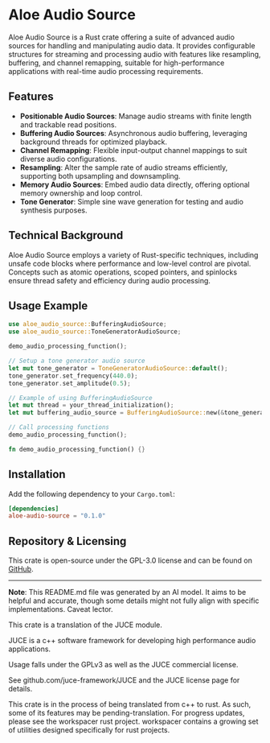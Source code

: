 # Aloe Audio Source

Aloe Audio Source is a Rust crate offering a suite of advanced audio sources for handling and manipulating audio data. It provides configurable structures for streaming and processing audio with features like resampling, buffering, and channel remapping, suitable for high-performance applications with real-time audio processing requirements.

## Features

- **Positionable Audio Sources**: Manage audio streams with finite length and trackable read positions.
- **Buffering Audio Sources**: Asynchronous audio buffering, leveraging background threads for optimized playback.
- **Channel Remapping**: Flexible input-output channel mappings to suit diverse audio configurations.
- **Resampling**: Alter the sample rate of audio streams efficiently, supporting both upsampling and downsampling.
- **Memory Audio Sources**: Embed audio data directly, offering optional memory ownership and loop control.
- **Tone Generator**: Simple sine wave generation for testing and audio synthesis purposes.

## Technical Background

Aloe Audio Source employs a variety of Rust-specific techniques, including unsafe code blocks where performance and low-level control are pivotal. Concepts such as atomic operations, scoped pointers, and spinlocks ensure thread safety and efficiency during audio processing.

## Usage Example

```rust
use aloe_audio_source::BufferingAudioSource;
use aloe_audio_source::ToneGeneratorAudioSource;

demo_audio_processing_function();

// Setup a tone generator audio source
let mut tone_generator = ToneGeneratorAudioSource::default();
tone_generator.set_frequency(440.0);
tone_generator.set_amplitude(0.5);

// Example of using BufferingAudioSource
let mut thread = your_thread_initialization();
let mut buffering_audio_source = BufferingAudioSource::new(&tone_generator, &mut thread, true, 2048, Some(2), Some(true));

// Call processing functions
demo_audio_processing_function();

fn demo_audio_processing_function() {}
```

## Installation

Add the following dependency to your `Cargo.toml`:

```toml
[dependencies]
aloe-audio-source = "0.1.0"
```

## Repository & Licensing

This crate is open-source under the GPL-3.0 license and can be found on [GitHub](https://github.com/klebs6/aloe-rs).

---

**Note**: This README.md file was generated by an AI model. It aims to be helpful and accurate, though some details might not fully align with specific implementations. Caveat lector.

This crate is a translation of the JUCE module.

JUCE is a c++ software framework for developing high performance audio applications.

Usage falls under the GPLv3 as well as the JUCE commercial license.

See github.com/juce-framework/JUCE and the JUCE license page for details.

This crate is in the process of being translated from c++ to rust. As such, some of its features may be pending-translation. For progress updates, please see the workspacer rust project. workspacer contains a growing set of utilities designed specifically for rust projects.
